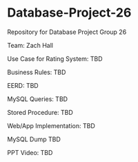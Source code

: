 # Database-Project-26
Repository for Database Project Group 26

Team:
Zach Hall

Use Case for Rating System:
TBD

Business Rules:
TBD

EERD:
TBD

MySQL Queries:
TBD

Stored Procedure:
TBD

Web/App Implementation:
TBD

MySQL Dump
TBD

PPT Video:
TBD
